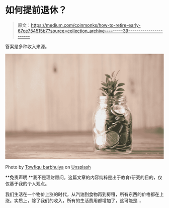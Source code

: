 # 如何提前退休？

> 原文：<https://medium.com/coinmonks/how-to-retire-early-67ce754515b7?source=collection_archive---------39----------------------->

答案是多种收入来源。

![](img/b762779f62de9184d7335ae27c2af408.png)

Photo by [Towfiqu barbhuiya](https://unsplash.com/@towfiqu999999?utm_source=medium&utm_medium=referral) on [Unsplash](https://unsplash.com?utm_source=medium&utm_medium=referral)

**免责声明:**我不是理财顾问。这篇文章的内容纯粹是出于教育/研究的目的，仅仅基于我的个人观点。

我们生活在一个物价上涨的时代，从汽油到食物再到房租，所有东西的价格都在上涨。实质上，除了我们的收入，所有的生活费用都增加了，这可能是…